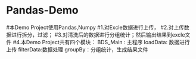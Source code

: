 # Pandas-Demo
#本Demo Project使用Pandas,Numpy
#1.对Excle数据进行上传，
#2.对上传数据进行拆分，过滤；
#3.对清洗后的数据进行分组统计；然后输出结果到excle文件
#4.本Demo Project共有四个模块：
  BDS_Main : 主程序
  loadData: 数据进行上传
  filterData:数据处理
  groupBy：分组统计，生成结果文件
